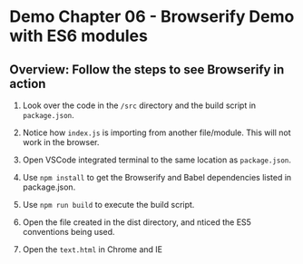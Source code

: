 # Demo Chapter 06 - Browserify Demo with ES6 modules
## Overview: Follow the steps to see Browserify in action

1. Look over the code in the `/src` directory and the build script in `package.json`.

1. Notice how `index.js` is importing from another file/module. This will not work in the browser.

1. Open VSCode integrated terminal to the same location as `package.json`. 

1. Use `npm install` to get the Browserify and Babel dependencies listed in package.json.

1. Use `npm run build` to execute the build script.

1. Open the file created in the dist directory, and nticed the ES5 conventions being used.

1. Open the `text.html` in Chrome and IE


